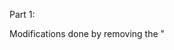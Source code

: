 Part 1:

Modifications done by removing the "<style>" section of CSS from the HTML and adding in 
"<link rel="stylesheet" href="styles.css">"
into the head section of the html.  All CSS changes then needed to be made in the styles css file, such as font and background changes.

Assignment: CSS Hell
====================

You will skin 3 project gutenberg stories with custom CSS.

You will skin 2 versions of a possible professional homepage for your
self with 2 versions of CSS.

Read requirements.org

Read this comic http://theoatmeal.com/comics/design_hell

git clone https://github.com/abramhindle/CMPUT404-assignment-css-hell.git

License/Copyright
=================

Textual content is copyright Abram Hindle (C) 2013 under the CC-BY-SA
4.0 unported license. Attribution should be a hyperlink to the
repository and (C) 2013 Abram Hindle visibile in the text.

Code is licensed under the Apache 2.0 license.

References
=================

Tab reference HTML & JS:
https://www.w3schools.com/howto/tryit.asp?filename=tryhow_js_full_page_tabs

